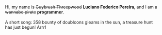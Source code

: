 Hi, my name is ~~Guybrush Threepwood~~ **Luciano Federico Pereira**, and I am a ~~wannabe pirate~~ **programmer**.<br><br>A short song: 358 bounty of doubloons gleams in the sun, a treasure hunt has just begun! Arrr!
